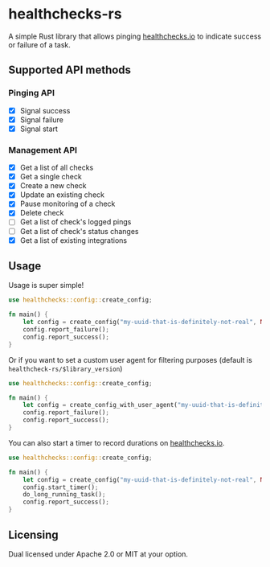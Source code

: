 # healthchecks-rs

A simple Rust library that allows pinging [healthchecks.io](https://healthchecks.io/) to indicate success or failure of a task.

## Supported API methods

### Pinging API

- [x] Signal success
- [x] Signal failure
- [x] Signal start

### Management API

- [x] Get a list of all checks
- [x] Get a single check
- [x] Create a new check
- [x] Update an existing check
- [x] Pause monitoring of a check
- [x] Delete check
- [ ] Get a list of check's logged pings
- [ ] Get a list of check's status changes
- [x] Get a list of existing integrations

## Usage

Usage is super simple!

```rust
use healthchecks::config::create_config;

fn main() {
    let config = create_config("my-uuid-that-is-definitely-not-real", None);
    config.report_failure();
    config.report_success();
}
```

Or if you want to set a custom user agent for filtering purposes (default is `healthcheck-rs/$library_version`)

```rust
use healthchecks::config::create_config;

fn main() {
    let config = create_config_with_user_agent("my-uuid-that-is-definitely-not-real", Some(String::from("very-fancy-useragent")));
    config.report_failure();
    config.report_success();
}

```

You can also start a timer to record durations on [healthchecks.io](https://healthchecks.io/).

```rust
use healthchecks::config::create_config;

fn main() {
    let config = create_config("my-uuid-that-is-definitely-not-real", None);
    config.start_timer();
    do_long_running_task();
    config.report_success();
}

```

## Licensing

Dual licensed under Apache 2.0 or MIT at your option.
